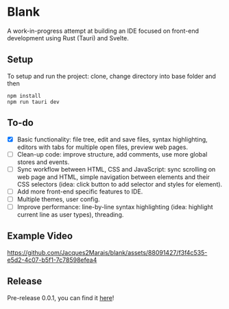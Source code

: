 # Blank
A work-in-progress attempt at building an IDE focused on front-end development using Rust (Tauri) and Svelte.

## Setup
To setup and run the project: clone, change directory into base folder and then

    npm install
    npm run tauri dev
    
## To-do
- [x] Basic functionality: file tree, edit and save files, syntax highlighting, editors with tabs for multiple open files, preview web pages.
- [ ] Clean-up code: improve structure, add comments, use more global stores and events.
- [ ] Sync workflow between HTML, CSS and JavaScript: sync scrolling on web page and HTML, simple navigation between elements and their CSS selectors (idea: click button to add selector and styles for element).
- [ ] Add more front-end specific features to IDE.
- [ ] Multiple themes, user config.
- [ ] Improve performance: line-by-line syntax highlighting (idea: highlight current line as user types), threading.

## Example Video
https://github.com/Jacques2Marais/blank/assets/88091427/f3f4c535-e5d2-4c07-b5f1-7c78598efea4

## Release
Pre-release 0.0.1, you can find it [here](https://github.com/Jacques2Marais/blank/releases/tag/v0.0.1)!
